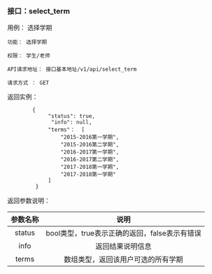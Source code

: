 ### 接口：select_term

用例： 选择学期

    功能： 选择学期

    权限： 学生/老师

    API请求地址： 接口基本地址/v1/api/select_term

    请求方式 ： GET


返回实例：

            {
                 "status": true,
                  "info": null,
                 "terms"：  [
                     "2015-2016第一学期",
                     "2015-2016第二学期",
                     "2016-2017第一学期",
                     "2016-2017第二学期",
                     "2017-2018第一学期",
                     "2017-2018第一学期"
                 ]
             }

             
返回参数说明：

| 参数名称 | 说明 |
|:------:|:------:|
| status |	bool类型，true表示正确的返回，false表示有错误|
| info |	返回结果说明信息|
| terms |	数组类型，返回该用户可选的所有学期|